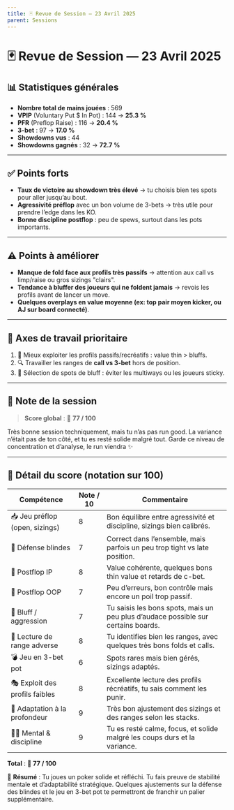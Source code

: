```yaml
---
title: 🃏 Revue de Session — 23 Avril 2025
parent: Sessions
---
```


# 🃏 Revue de Session — 23 Avril 2025

## 📊 Statistiques générales

- **Nombre total de mains jouées** : 569  
- **VPIP** (Voluntary Put $ In Pot) : 144 → **25.3 %**  
- **PFR** (Preflop Raise) : 116 → **20.4 %**  
- **3-bet** : 97 → **17.0 %**  
- **Showdowns vus** : 44  
- **Showdowns gagnés** : 32 → **72.7 %**

---

## ✅ Points forts

- **Taux de victoire au showdown très élevé** → tu choisis bien tes spots pour aller jusqu’au bout.
- **Agressivité préflop** avec un bon volume de 3-bets → très utile pour prendre l’edge dans les KO.
- **Bonne discipline postflop** : peu de spews, surtout dans les pots importants.

---

## ⚠️ Points à améliorer

- **Manque de fold face aux profils très passifs** → attention aux call vs limp/raise ou gros sizings "clairs".
- **Tendance à bluffer des joueurs qui ne foldent jamais** → revois les profils avant de lancer un move.
- **Quelques overplays en value moyenne (ex: top pair moyen kicker, ou AJ sur board connecté)**.

---

## 🧠 Axes de travail prioritaire

1. 📘 Mieux exploiter les profils passifs/recréatifs : value thin > bluffs.
2. 🔍 Travailler les ranges de **call vs 3-bet** hors de position.
3. 🎯 Sélection de spots de bluff : éviter les multiways ou les joueurs sticky.

---

## 🏁 Note de la session

> **Score global** : 🧠 **77 / 100**

Très bonne session techniquement, mais tu n’as pas run good. La variance n’était pas de ton côté, et tu es resté solide malgré tout. Garde ce niveau de concentration et d’analyse, le run viendra ✨

---

## 📏 Détail du score (notation sur 100)

| Compétence                           | Note / 10 | Commentaire |
|--------------------------------------|-----------|-------------|
| 📥 Jeu préflop (open, sizings)       | 8         | Bon équilibre entre agressivité et discipline, sizings bien calibrés. |
| 🧱 Défense blindes                   | 7         | Correct dans l’ensemble, mais parfois un peu trop tight vs late position. |
| 🎯 Postflop IP                       | 8         | Value cohérente, quelques bons thin value et retards de c-bet. |
| 😬 Postflop OOP                      | 7         | Peu d’erreurs, bon contrôle mais encore un poil trop passif. |
| 🔪 Bluff / aggression                | 7         | Tu saisis les bons spots, mais un peu plus d’audace possible sur certains boards. |
| 🧠 Lecture de range adverse          | 8         | Tu identifies bien les ranges, avec quelques très bons folds et calls. |
| 💣 Jeu en 3-bet pot                  | 6         | Spots rares mais bien gérés, sizings adaptés. |
| 🎭 Exploit des profils faibles       | 8         | Excellente lecture des profils récréatifs, tu sais comment les punir. |
| 🔄 Adaptation à la profondeur        | 9         | Très bon ajustement des sizings et des ranges selon les stacks. |
| 🧘‍♂️ Mental & discipline             | 9         | Tu es resté calme, focus, et solide malgré les coups durs et la variance.

**Total** : 🎯 **77 / 100**

📝 **Résumé** : Tu joues un poker solide et réfléchi. Tu fais preuve de stabilité mentale et d’adaptabilité stratégique. Quelques ajustements sur la défense des blindes et le jeu en 3-bet pot te permettront de franchir un palier supplémentaire.
